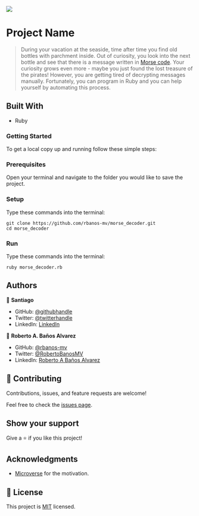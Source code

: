 ![](https://img.shields.io/badge/Microverse-blueviolet)

# Project Name

> During your vacation at the seaside, time after time you find old bottles with parchment inside. Out of curiosity, you look into the next bottle and see that there is a message written in [Morse code](https://en.wikipedia.org/wiki/Morse_code). Your curiosity grows even more - maybe you just found the lost treasure of the pirates! However, you are getting tired of decrypting messages manually. Fortunately, you can program in Ruby and you can help yourself by automating this process.

## Built With

- Ruby

### Getting Started

To get a local copy up and running follow these simple steps:

### Prerequisites

Open your terminal and navigate to the folder you would like to save the project.

### Setup

Type these commands into the terminal:

```
git clone https://github.com/rbanos-mv/morse_decoder.git
cd morse_decoder
```

### Run

Type these commands into the terminal:

```
ruby morse_decoder.rb
```

## Authors

👤 **Santiago**

- GitHub: [@githubhandle](https://github.com/Santiago220991)
- Twitter: [@twitterhandle](https://twitter.com/SanCardenas10)
- LinkedIn: [LinkedIn](https://www.linkedin.com/in/alexandersantiagocardenas/)

👤 **Roberto A. Baños Alvarez**

- GitHub: [@rbanos-mv](https://github.com/rbanos-mv)
- Twitter: [@RobertoBanosMV](https://twitter.com/RobertoBanosMV)
- LinkedIn: [Roberto A Baños Alvarez](https://linkedin.com/in/roberto-a-baños-alvarez-500766234)

## 🤝 Contributing

Contributions, issues, and feature requests are welcome!

Feel free to check the [issues page](../../issues/).

## Show your support

Give a ⭐️ if you like this project!

## Acknowledgments

- [Microverse](https://www.microverse.org/) for the motivation.

## 📝 License

This project is [MIT](./MIT.md) licensed.
